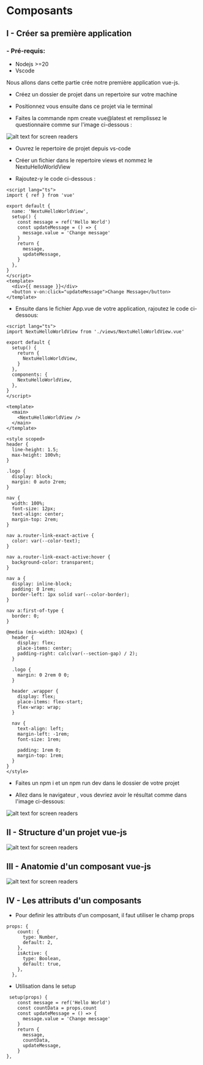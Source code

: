 # Composants

## I - Créer sa première application

### - Pré-requis:
* Nodejs >=20
* Vscode


Nous allons dans cette partie crée notre première application vue-js.

* Créez un dossier de projet dans un repertoire sur votre machine

* Positionnez vous ensuite dans ce projet via le terminal

* Faites la commande npm create vue@latest et remplissez le questionnaire comme sur l'image ci-dessous : 

![alt text for screen readers](/images/vue-scaffold.png)

* Ouvrez le repertoire de projet depuis vs-code

* Créer un fichier dans le repertoire views et nommez le NextuHelloWorldView

* Rajoutez-y le code ci-dessous :
```
<script lang="ts">
import { ref } from 'vue'

export default {
  name: 'NextuHelloWorldView',
  setup() {
    const message = ref('Hello World')
    const updateMessage = () => {
      message.value = 'Change message'
    }
    return {
      message,
      updateMessage,
    }
  },
}
</script>
<template>
  <div>{{ message }}</div>
  <button v-on:click="updateMessage">Change Message</button>
</template>
```

* Ensuite dans le fichier App.vue de votre application, rajoutez le code ci-dessous:
```
<script lang="ts">
import NextuHelloWorldView from './views/NextuHelloWorldView.vue'

export default {
  setup() {
    return {
      NextuHelloWorldView,
    }
  },
  components: {
    NextuHelloWorldView,
  },
}
</script>

<template>
  <main>
    <NextuHelloWorldView />
  </main>
</template>

<style scoped>
header {
  line-height: 1.5;
  max-height: 100vh;
}

.logo {
  display: block;
  margin: 0 auto 2rem;
}

nav {
  width: 100%;
  font-size: 12px;
  text-align: center;
  margin-top: 2rem;
}

nav a.router-link-exact-active {
  color: var(--color-text);
}

nav a.router-link-exact-active:hover {
  background-color: transparent;
}

nav a {
  display: inline-block;
  padding: 0 1rem;
  border-left: 1px solid var(--color-border);
}

nav a:first-of-type {
  border: 0;
}

@media (min-width: 1024px) {
  header {
    display: flex;
    place-items: center;
    padding-right: calc(var(--section-gap) / 2);
  }

  .logo {
    margin: 0 2rem 0 0;
  }

  header .wrapper {
    display: flex;
    place-items: flex-start;
    flex-wrap: wrap;
  }

  nav {
    text-align: left;
    margin-left: -1rem;
    font-size: 1rem;

    padding: 1rem 0;
    margin-top: 1rem;
  }
}
</style>
```
* Faites un npm i et un npm run dev dans le dossier de votre projet

* Allez dans le navigateur , vous devriez avoir le résultat comme dans l'image ci-dessous:

![alt text for screen readers](/images/hello-world.png)


## II - Structure d'un projet vue-js

![alt text for screen readers](/images/structure-vue-js-project.png)


## III - Anatomie d'un composant vue-js

![alt text for screen readers](/images/component-structure.png)




## IV - Les attributs d'un composants

* Pour definir les attributs d'un composant, il faut utiliser le champ props
```
props: {
    count: {
      type: Number,
      default: 2,
    },
    isActive: {
      type: Boolean,
      default: true,
    },
  },
```
* Utilisation dans le setup
```
 setup(props) {
    const message = ref('Hello World')
    const countData = props.count
    const updateMessage = () => {
      message.value = 'Change message'
    }
    return {
      message,
      countData,
      updateMessage,
    }
},
```
